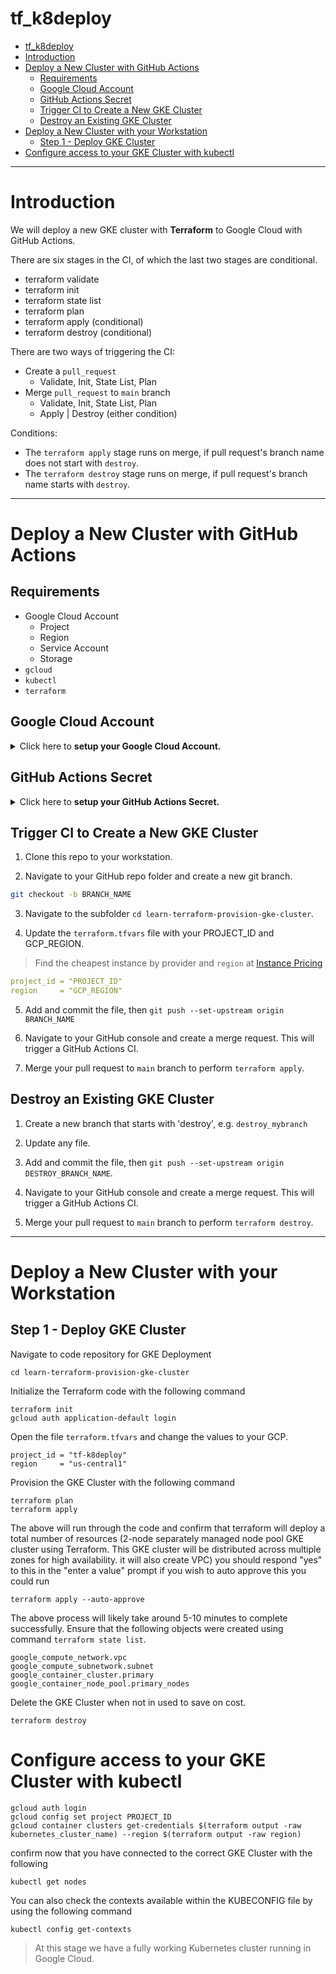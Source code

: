 # tf_k8deploy

<!-- TOC -->

- [tf_k8deploy](#tf_k8deploy)
- [Introduction](#introduction)
- [Deploy a New Cluster with GitHub Actions](#deploy-a-new-cluster-with-github-actions)
  - [Requirements](#requirements)
  - [Google Cloud Account](#google-cloud-account)
  - [GitHub Actions Secret](#github-actions-secret)
  - [Trigger CI to Create a New GKE Cluster](#trigger-ci-to-create-a-new-gke-cluster)
  - [Destroy an Existing GKE Cluster](#destroy-an-existing-gke-cluster)
- [Deploy a New Cluster with your Workstation](#deploy-a-new-cluster-with-your-workstation)
  - [Step 1 - Deploy GKE Cluster](#step-1---deploy-gke-cluster)
- [Configure access to your GKE Cluster with kubectl](#configure-access-to-your-gke-cluster-with-kubectl)

<!-- /TOC -->
---
# Introduction

We will deploy a new GKE cluster with **Terraform** to Google Cloud with GitHub Actions.

There are six stages in the CI, of which the last two stages are conditional.
* terraform validate
* terraform init
* terraform state list
* terraform plan
* terraform apply (conditional)
* terraform destroy (conditional)

There are two ways of triggering the CI:
* Create a `pull_request`
  * Validate, Init, State List, Plan
* Merge `pull_request` to `main` branch
  * Validate, Init, State List, Plan
  * Apply | Destroy (either condition)

Conditions:
* The `terraform apply` stage runs on merge, if pull request's branch name does not start with `destroy`.
* The `terraform destroy` stage runs on merge, if pull request's branch name starts with `destroy`.

---
# Deploy a New Cluster with GitHub Actions

## Requirements

* Google Cloud Account
  * Project
  * Region
  * Service Account
  * Storage
* `gcloud`
* `kubectl`
* `terraform`

## Google Cloud Account

<details>
<summary>Click here to <strong>setup your Google Cloud Account.</strong></summary>
1. Create a [New GCP Account](https://cloud.google.com/free) with $300 in free credits for three months (credit card required).

2. Navigate to the GCP Console and create a New GCP Project, e.g. `tf-k8deploy`.

3. Navigate to the Storage and create a New GCP Storage, e.g. `tf-k8deploy`.

4. Navigate to IAM and create a [Service Account](https://console.cloud.google.com/iam-admin/serviceaccounts) under the new project.

5. Under the new service account menu, Click on Manage Keys, then Add Key > Create New Key. You will need this key in your GitHub Actions secrets.

> Download and save the key as JSON file for your Google credentials.
</details>

## GitHub Actions Secret

<details>
<summary>Click here to <strong>setup your GitHub Actions Secret.</strong></summary>
1. Navigate to your GitHub repo and Click Settings. 

2. Under Security menu, Click Secrets > Actions.

3. Click New Repository Secret, and enter the following:
  * Name: `GOOGLE_CREDENTIALS`
  * Value: *Copy and paste the contents of your Google credentials JSON file. For example:*
```json
{
  "type": "service_account",
  "project_id": "tf-k8deploy",
  "private_key_id": "PRIVATE_KEY_ID",
  "private_key": "PRIVATE_KEY",
  "client_email": "CLIENT_EMAIL",
  "client_id": "CLIENT_ID",
  "auth_uri": "https://accounts.google.com/o/oauth2/auth",
  "token_uri": "https://oauth2.googleapis.com/token",
  "auth_provider_x509_cert_url": "https://www.googleapis.com/oauth2/v1/certs",
  "client_x509_cert_url": "https://www.googleapis.com/robot/v1/metadata/x509/sa-tf-k8deploy%40tf-k8deploy.iam.gserviceaccount.com"
}
```
</details>

## Trigger CI to Create a New GKE Cluster

1. Clone this repo to your workstation.

2. Navigate to your GitHub repo folder and create a new git branch.

```sh
git checkout -b BRANCH_NAME
```

3. Navigate to the subfolder `cd learn-terraform-provision-gke-cluster`.

4. Update the `terraform.tfvars` file with your PROJECT_ID and GCP_REGION. 

> Find the cheapest instance by provider and `region` at [Instance Pricing](https://www.instance-pricing.com)

```yml
project_id = "PROJECT_ID"
region     = "GCP_REGION"
```

5. Add and commit the file, then `git push --set-upstream origin BRANCH_NAME`

6. Navigate to your GitHub console and create a merge request. This will trigger a GitHub Actions CI.

7. Merge your pull request to `main` branch to perform `terraform apply`.

## Destroy an Existing GKE Cluster

1. Create a new branch that starts with 'destroy', e.g. `destroy_mybranch`

2. Update any file.

3. Add and commit the file, then `git push --set-upstream origin DESTROY_BRANCH_NAME`.

4. Navigate to your GitHub console and create a merge request. This will trigger a GitHub Actions CI.

5. Merge your pull request to `main` branch to perform `terraform destroy`.

---
# Deploy a New Cluster with your Workstation

## Step 1 - Deploy GKE Cluster
Navigate to code repository for GKE Deployment 

```
cd learn-terraform-provision-gke-cluster 
```
Initialize the Terraform code with the following command

```
terraform init
gcloud auth application-default login
```
Open the file `terraform.tfvars` and change the values to your GCP.

```
project_id = "tf-k8deploy"
region     = "us-central1"
```
Provision the GKE Cluster with the following command 

```
terraform plan
terraform apply
``` 
The above will run through the code and confirm that terraform will deploy a total number of resources (2-node separately managed node pool GKE cluster using Terraform. This GKE cluster will be distributed across multiple zones for high availability. it will also create VPC) you should respond "yes" to this in the "enter a value" prompt if you wish to auto approve this you could run 

```
terraform apply --auto-approve
```
The above process will likely take around 5-10 minutes to complete successfully. Ensure that the following objects were created using command `terraform state list`.

```
google_compute_network.vpc
google_compute_subnetwork.subnet
google_container_cluster.primary
google_container_node_pool.primary_nodes
```
Delete the GKE Cluster when not in used to save on cost.

```
terraform destroy
```

# Configure access to your GKE Cluster with kubectl 

``` 
gcloud auth login
gcloud config set project PROJECT_ID
gcloud container clusters get-credentials $(terraform output -raw kubernetes_cluster_name) --region $(terraform output -raw region)
```

confirm now that you have connected to the correct GKE Cluster with the following 

```
kubectl get nodes
```

You can also check the contexts available within the KUBECONFIG file by using the following command 

```
kubectl config get-contexts
```

> At this stage we have a fully working Kubernetes cluster running in Google Cloud.